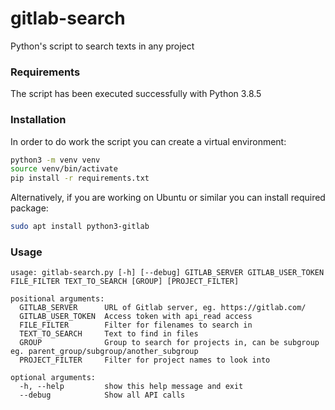 # gitlab-search
Python's script to search texts in any project

### Requirements
The script has been executed successfully with Python 3.8.5

### Installation
In order to do work the script you can create a virtual environment:

```bash
python3 -m venv venv
source venv/bin/activate
pip install -r requirements.txt
```

Alternatively, if you are working on Ubuntu or similar you can install required package:

```bash
sudo apt install python3-gitlab
```

### Usage

```
usage: gitlab-search.py [-h] [--debug] GITLAB_SERVER GITLAB_USER_TOKEN FILE_FILTER TEXT_TO_SEARCH [GROUP] [PROJECT_FILTER]

positional arguments:
  GITLAB_SERVER      URL of Gitlab server, eg. https://gitlab.com/
  GITLAB_USER_TOKEN  Access token with api_read access
  FILE_FILTER        Filter for filenames to search in
  TEXT_TO_SEARCH     Text to find in files
  GROUP              Group to search for projects in, can be subgroup eg. parent_group/subgroup/another_subgroup
  PROJECT_FILTER     Filter for project names to look into

optional arguments:
  -h, --help         show this help message and exit
  --debug            Show all API calls
```

